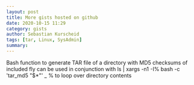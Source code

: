 ```yaml
---
layout: post
title: More gists hosted on github
date: 2020-10-15 11:29
category: gists
author: Sebastian Kurscheid
tags: [tar, Linux, SysAdmin]
summary: 
---
```


Bash function to generate TAR file of a directory with MD5 checksums of included fly
can be used in conjunction with ls | xargs -n1 -I% bash -c 'tar_md5 "$*"' _ % to loop over directory contents 

<script src="https://gist.github.com/skurscheid/b3917e666ed608b47d4c28021494f272.js"></script>
